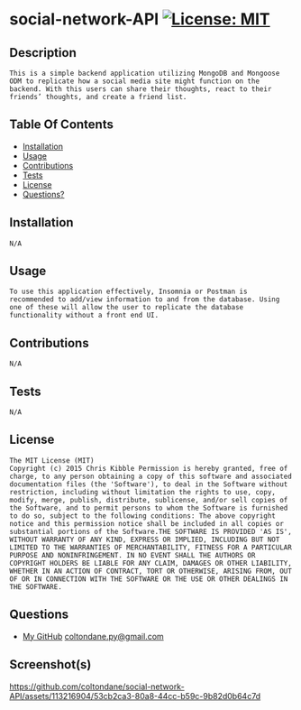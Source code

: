 # social-network-API [![License: MIT](https://img.shields.io/badge/License-MIT-yellow.svg)](https://opensource.org/licenses/MIT)
## Description
    This is a simple backend application utilizing MongoDB and Mongoose ODM to replicate how a social media site might function on the backend. With this users can share their thoughts, react to their friends’ thoughts, and create a friend list.
## Table Of Contents
- [Installation](#installation)
- [Usage](#usage)
- [Contributions](#contributions)
- [Tests](#tests)
- [License](#license)
- [Questions?](#questions)
## Installation
    N/A
## Usage
    To use this application effectively, Insomnia or Postman is recommended to add/view information to and from the database. Using one of these will allow the user to replicate the database functionality without a front end UI. 
## Contributions
    N/A
## Tests
    N/A
## License
    The MIT License (MIT)
	Copyright (c) 2015 Chris Kibble Permission is hereby granted, free of charge, to any person obtaining a copy of this software and associated documentation files (the 'Software'), to deal in the Software without restriction, including without limitation the rights to use, copy, modify, merge, publish, distribute, sublicense, and/or sell copies of the Software, and to permit persons to whom the Software is furnished to do so, subject to the following conditions: The above copyright notice and this permission notice shall be included in all copies or substantial portions of the Software.THE SOFTWARE IS PROVIDED 'AS IS', WITHOUT WARRANTY OF ANY KIND, EXPRESS OR IMPLIED, INCLUDING BUT NOT LIMITED TO THE WARRANTIES OF MERCHANTABILITY, FITNESS FOR A PARTICULAR PURPOSE AND NONINFRINGEMENT. IN NO EVENT SHALL THE AUTHORS OR COPYRIGHT HOLDERS BE LIABLE FOR ANY CLAIM, DAMAGES OR OTHER LIABILITY, WHETHER IN AN ACTION OF CONTRACT, TORT OR OTHERWISE, ARISING FROM, OUT OF OR IN CONNECTION WITH THE SOFTWARE OR THE USE OR OTHER DEALINGS IN THE SOFTWARE.
## Questions
- [My GitHub](https://github.com/coltondane)
    coltondane.py@gmail.com
## Screenshot(s)

https://github.com/coltondane/social-network-API/assets/113216904/53cb2ca3-80a8-44cc-b59c-9b82d0b64c7d

